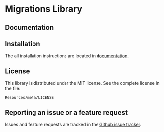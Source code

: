 Migrations Library
==================

Documentation
-------------

Installation
------------

The all installation instructions are located in [documentation](https://github.com/4devs/Migrations/blob/master/Resources/doc/index.md).

License
-------

This library is distributed under the MIT license. See the complete license in the file:

    Resources/meta/LICENSE

Reporting an issue or a feature request
---------------------------------------

Issues and feature requests are tracked in the [Github issue tracker](https://github.com/4devs/Migrations/issues).
